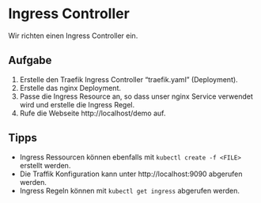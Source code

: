 # Ingress Controller

Wir richten einen Ingress Controller ein.

## Aufgabe

1. Erstelle den Traefik Ingress Controller “traefik.yaml” (Deployment).
2. Erstelle das nginx Deployment.
3. Passe die Ingress Resource an, so dass unser nginx Service verwendet wird und erstelle die Ingress Regel.
4. Rufe die Webseite http://localhost/demo auf.


## Tipps

* Ingress Ressourcen können ebenfalls mit `kubectl create -f <FILE>` erstellt werden.
* Die Traffik Konfiguration kann unter http://localhost:9090 abgerufen werden.
* Ingress Regeln können mit `kubectl get ingress` abgerufen werden.
